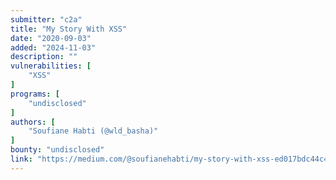 ```yaml
---
submitter: "c2a"
title: "My Story With XSS"
date: "2020-09-03"
added: "2024-11-03"
description: ""
vulnerabilities: [
    "XSS"
]
programs: [
    "undisclosed"
]
authors: [
    "Soufiane Habti (@wld_basha)"
]
bounty: "undisclosed"
link: "https://medium.com/@soufianehabti/my-story-with-xss-ed017bdc44c4"
---
```




